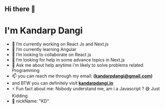 ## Hi there 👋

# I'm Kandarp Dangi


- 🔭 I’m currently working on React Js and Next.js
- 🌱 I’m currently learning Angular
- 👯 I’m looking to collaborate on React js
- 🤔 I’m looking for help in some advance topics in Next.js
- 💬 Ask me about help anytime i'm likely to solve problems related Programming
- 📫 you can reach me through my email: **(kandarpdangi@gmail.com)**
-    and BTW you can definitely visit **[kandarpdangi.in](https://www.kandarpdangi.in/)**
- ⚡ Fun fact about me: Nobody understand me, am i a Javascript ? 😅 Just Kidding
- 📛 nickName: "KD"
